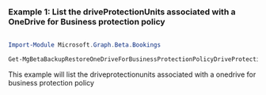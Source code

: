 ### Example 1: List the driveProtectionUnits associated with a OneDrive for Business protection policy

```powershell

Import-Module Microsoft.Graph.Beta.Bookings

Get-MgBetaBackupRestoreOneDriveForBusinessProtectionPolicyDriveProtectionUnit -OneDriveForBusinessProtectionPolicyId $oneDriveForBusinessProtectionPolicyId

```
This example will list the driveprotectionunits associated with a onedrive for business protection policy

